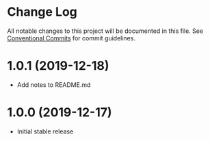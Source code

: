# Change Log

All notable changes to this project will be documented in this file.
See [Conventional Commits](https://conventionalcommits.org) for commit guidelines.

# 1.0.1 (2019-12-18)

* Add notes to README.md

# 1.0.0 (2019-12-17)

* Initial stable release
